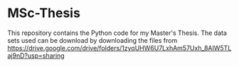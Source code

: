 # MSc-Thesis
This repository contains the Python code for my Master's Thesis. The data sets used can be download by downloading the files from https://drive.google.com/drive/folders/1zyqUHW6U7LxhAm57Uxh_8AIW5TLaj9nD?usp=sharing
